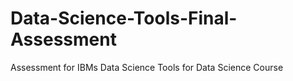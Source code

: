 # Data-Science-Tools-Final-Assessment
Assessment for IBMs Data Science Tools for Data Science Course 
